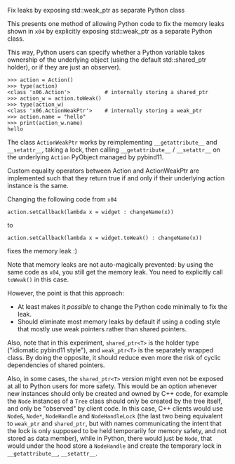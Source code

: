 Fix leaks by exposing std::weak_ptr as separate Python class

This presents one method of allowing Python code to fix the memory leaks shown
in `x04` by explicitly exposing std::weak_ptr as a separate Python class.

This way, Python users can specify whether a Python variable takes ownership of
the underlying object (using the default std::shared_ptr holder), or if they
are just an observer).

```
>>> action = Action()
>>> type(action)
<class 'x06.Action'>           # internally storing a shared_ptr
>>> action_w = action.toWeak()
>>> type(action_w)
<class 'x06.ActionWeakPtr'>    # internally storing a weak_ptr
>>> action.name = "hello"
>>> print(action_w.name)
hello
```

The class `ActionWeakPtr` works by reimplementing `__getattribute__` and
`__setattr__`, taking a lock, then calling `__getattribute__` / `__setattr__`
on the underlying `Action` PyObject managed by pybind11.

Custom equality operators between Action and ActionWeakPtr are implemented such
that they return true if and only if their underlying action instance is the
same.

Changing the following code from `x04`

```
action.setCallback(lambda x = widget : changeName(x))
```

to 

```
action.setCallback(lambda x = widget.toWeak() : changeName(x))
```

fixes the memory leak :)

Note that memory leaks are not auto-magically prevented: by using the 
same code as `x04`, you still get the memory leak. You need to explicitly
call `toWeak()` in this case.

However, the point is that this approach:
- At least makes it *possible* to change the Python code minimally to fix the leak.
- Should eliminate most memory leaks by default if using a coding style that mostly
  use weak pointers rather than shared pointers.
  
Also, note that in this experiment, `shared_ptr<T>` is the holder type
("idiomatic pybind11 style"), and `weak_ptr<T>` is the separately wrapped
class. By doing the opposite, it should reduce even more the risk of cyclic
dependencies of shared pointers.

Also, in some cases, the `shared_ptr<T>` version might even not be exposed at
all to Python users for more safety. This would be an option whenever new
instances should only be created and owned by C++ code, for example the `Node`
instances of a `Tree` class should only be created by the tree itself, and only
be "observed" by client code. In this case, C++ clients would use `Node&`,
`Node*`, `NodeHandle` and `NodeHandleLock` (the last two being equivalent to
`weak_ptr` and `shared_ptr`, but with names communicating the intent that the
lock is only supposed to be held temporarily for memory safety, and not stored
as data member), while in Python, there would just be `Node`, that would under
the hood store a `NodeHandle` and create the temporary lock in
`__getattribute__`, `__setattr__`.

